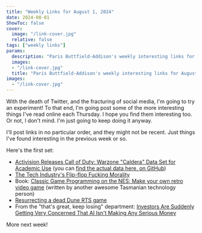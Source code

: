 ```yaml
---
title: "Weekly Links for August 1, 2024"
date: 2024-08-01
ShowToc: false
cover:
  image: "/link-cover.jpg"
  relative: false
tags: ["weekly links"]
params:
  description: "Paris Buttfield-Addison's weekly interesting links for August 1, 2024."
  images:
  - "/link-cover.jpg"
  title: "Paris Buttfield-Addison's weekly interesting links for August 1, 2024."
images:
  - "/link-cover.jpg"
---
```


With the death of Twitter, and the fracturing of social media, I'm going to try an experiment! To that end, I'm going post some of the more interesting things I've read online each Thursday. I hope you find them interesting too. Or not, I don't mind. I'm just going to keep doing it anyway. 

I'll post links in no particular order, and they might not be recent. Just things I've found interesting in the previous week or so.

Here's the first set:

* [Activision Releases Call of Duty: Warzone "Caldera" Data Set for Academic Use](https://blog.activision.com/activision/2024/activision-releases-call-of-duty-warzone-caldera-data-set) (you can [find the actual data here, on GitHub](https://github.com/Activision/caldera))
* [The Tech Industry's Flip-flop Fucking Morality](https://joanwestenberg.com/the-tech-industrys-flip-flop-fucking-morality)
* Book: [Classic Game Programming on the NES: Make your own retro video game](https://www.manning.com/books/classic-game-programming-on-the-nes) (written by another awesome Tasmanian technology person)
* [Resurrecting a dead Dune RTS game](https://wheybags.com/blog/emperor.html)
* From the "that's great, keep losing" department: [Investors Are Suddenly Getting Very Concerned That AI Isn't Making Any Serious Money](https://futurism.com/investors-concerned-ai-making-money)

More next week!

